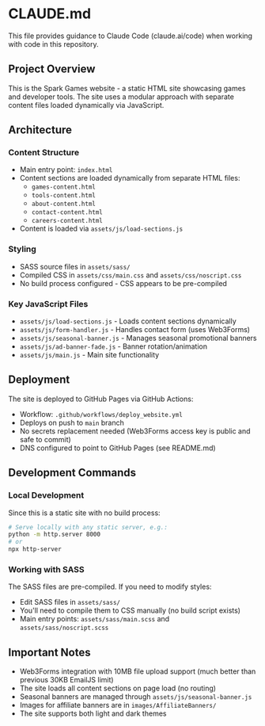 # CLAUDE.md

This file provides guidance to Claude Code (claude.ai/code) when working with code in this repository.

## Project Overview

This is the Spark Games website - a static HTML site showcasing games and developer tools. The site uses a modular approach with separate content files loaded dynamically via JavaScript.

## Architecture

### Content Structure
- Main entry point: `index.html`
- Content sections are loaded dynamically from separate HTML files:
  - `games-content.html`
  - `tools-content.html`
  - `about-content.html`
  - `contact-content.html`
  - `careers-content.html`
- Content is loaded via `assets/js/load-sections.js`

### Styling
- SASS source files in `assets/sass/`
- Compiled CSS in `assets/css/main.css` and `assets/css/noscript.css`
- No build process configured - CSS appears to be pre-compiled

### Key JavaScript Files
- `assets/js/load-sections.js` - Loads content sections dynamically
- `assets/js/form-handler.js` - Handles contact form (uses Web3Forms)
- `assets/js/seasonal-banner.js` - Manages seasonal promotional banners
- `assets/js/ad-banner-fade.js` - Banner rotation/animation
- `assets/js/main.js` - Main site functionality

## Deployment

The site is deployed to GitHub Pages via GitHub Actions:
- Workflow: `.github/workflows/deploy_website.yml`
- Deploys on push to `main` branch
- No secrets replacement needed (Web3Forms access key is public and safe to commit)
- DNS configured to point to GitHub Pages (see README.md)

## Development Commands

### Local Development
Since this is a static site with no build process:
```bash
# Serve locally with any static server, e.g.:
python -m http.server 8000
# or
npx http-server
```

### Working with SASS
The SASS files are pre-compiled. If you need to modify styles:
- Edit SASS files in `assets/sass/`
- You'll need to compile them to CSS manually (no build script exists)
- Main entry points: `assets/sass/main.scss` and `assets/sass/noscript.scss`

## Important Notes

- Web3Forms integration with 10MB file upload support (much better than previous 30KB EmailJS limit)
- The site loads all content sections on page load (no routing)
- Seasonal banners are managed through `assets/js/seasonal-banner.js`
- Images for affiliate banners are in `images/AffiliateBanners/`
- The site supports both light and dark themes